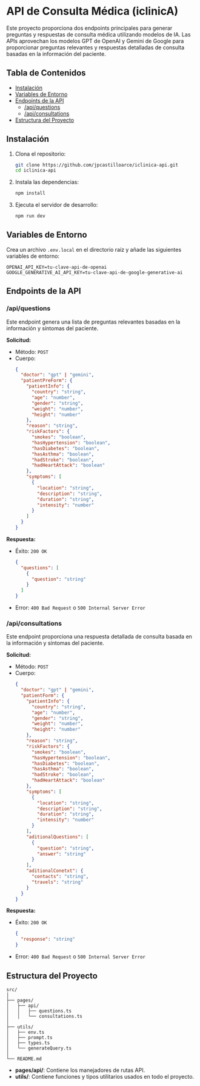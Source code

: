 
# API de Consulta Médica (iclinicA)

Este proyecto proporciona dos endpoints principales para generar preguntas y respuestas de consulta médica utilizando modelos de IA. Las APIs aprovechan los modelos GPT de OpenAI y Gemini de Google para proporcionar preguntas relevantes y respuestas detalladas de consulta basadas en la información del paciente.

## Tabla de Contenidos

- [Instalación](#instalación)
- [Variables de Entorno](#variables-de-entorno)
- [Endpoints de la API](#endpoints-de-la-api)
  - [/api/questions](#apiquestions)
  - [/api/consultations](#apiconsultations)
- [Estructura del Proyecto](#estructura-del-proyecto)

## Instalación

1. Clona el repositorio:
   ```bash
   git clone https://github.com/jpcastilloarce/iclinica-api.git
   cd iclinica-api
   ```

2. Instala las dependencias:
   ```bash
   npm install
   ```

3. Ejecuta el servidor de desarrollo:
   ```bash
   npm run dev
   ```

## Variables de Entorno

Crea un archivo `.env.local` en el directorio raíz y añade las siguientes variables de entorno:

```env
OPENAI_API_KEY=tu-clave-api-de-openai
GOOGLE_GENERATIVE_AI_API_KEY=tu-clave-api-de-google-generative-ai
```

## Endpoints de la API

### /api/questions

Este endpoint genera una lista de preguntas relevantes basadas en la información y síntomas del paciente.

**Solicitud:**

- Método: `POST`
- Cuerpo:
  ```json
  {
    "doctor": "gpt" | "gemini",
    "patientPreForm": {
      "patientInfo": {
        "country": "string",
        "age": "number",
        "gender": "string",
        "weight": "number",
        "height": "number"
      },
      "reason": "string",
      "riskFactors": {
        "smokes": "boolean",
        "hasHypertension": "boolean",
        "hasDiabetes": "boolean",
        "hasAsthma": "boolean",
        "hadStroke": "boolean",
        "hadHeartAttack": "boolean"
      },
      "symptoms": [
        {
          "location": "string",
          "description": "string",
          "duration": "string",
          "intensity": "number"
        }
      ]
    }
  }
  ```

**Respuesta:**

- Éxito: `200 OK`
  ```json
  {
    "questions": [
      {
        "question": "string"
      }
    ]
  }
  ```
- Error: `400 Bad Request` o `500 Internal Server Error`

### /api/consultations

Este endpoint proporciona una respuesta detallada de consulta basada en la información y síntomas del paciente.

**Solicitud:**

- Método: `POST`
- Cuerpo:
  ```json
  {
    "doctor": "gpt" | "gemini",
    "patientForm": {
      "patientInfo": {
        "country": "string",
        "age": "number",
        "gender": "string",
        "weight": "number",
        "height": "number"
      },
      "reason": "string",
      "riskFactors": {
        "smokes": "boolean",
        "hasHypertension": "boolean",
        "hasDiabetes": "boolean",
        "hasAsthma": "boolean",
        "hadStroke": "boolean",
        "hadHeartAttack": "boolean"
      },
      "symptoms": [
        {
          "location": "string",
          "description": "string",
          "duration": "string",
          "intensity": "number"
        }
      ],
      "aditionalQuestions": [
        {
          "question": "string",
          "answer": "string"
        }
      ],
      "aditionalConetxt": {
        "contacts": "string",
        "travels": "string"
      }
    }
  }
  ```

**Respuesta:**

- Éxito: `200 OK`
  ```json
  {
    "response": "string"
  }
  ```
- Error: `400 Bad Request` o `500 Internal Server Error`

## Estructura del Proyecto

```plaintext
src/
│
├── pages/
│   ├── api/
│   │   ├── questions.ts
│   │   └── consultations.ts
│
├── utils/
│   ├── env.ts
│   ├── prompt.ts
│   ├── types.ts
│   └── generateQuery.ts
│
└── README.md
```

- **pages/api/**: Contiene los manejadores de rutas API.
- **utils/**: Contiene funciones y tipos utilitarios usados en todo el proyecto.
